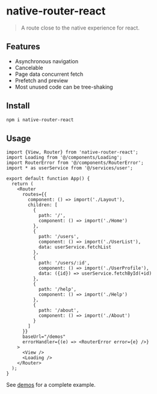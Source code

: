 # native-router-react

> A route close to the native experience for react.

## Features

- Asynchronous navigation
- Cancelable
- Page data concurrent fetch
- Prefetch and preview
- Most unused code can be tree-shaking

## Install

```bash
npm i native-router-react
```

## Usage

```tsx
import {View, Router} from 'native-router-react';
import Loading from '@/components/Loading';
import RouterError from '@/components/RouterError';
import * as userService from '@/services/user';

export default function App() {
  return (
    <Router
      routes={{
        component: () => import('./Layout'),
        children: [
          {
            path: '/',
            component: () => import('./Home')
          },
          {
            path: '/users',
            component: () => import('./UserList'),
            data: userService.fetchList
          },
          {
            path: '/users/:id',
            component: () => import('./UserProfile'),
            data: ({id}) => userService.fetchById(+id)
          },
          {
            path: '/help',
            component: () => import('./Help')
          },
          {
            path: '/about',
            component: () => import('./About')
          }
        ]
      }}
      baseUrl="/demos"
      errorHandler={(e) => <RouterError error={e} />}
    >
      <View />
      <Loading />
    </Router>
  );
}

```
See [demos](/demos/) for a complete example.
